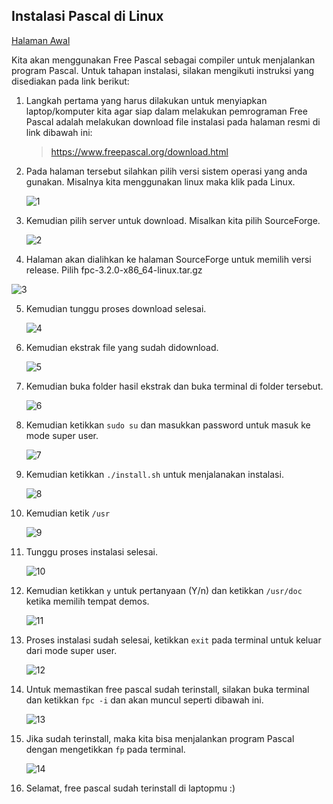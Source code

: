 ## Instalasi Pascal di Linux

[Halaman Awal]

Kita akan menggunakan Free Pascal sebagai compiler untuk menjalankan program Pascal. Untuk tahapan instalasi, silakan mengikuti instruksi yang disediakan pada link berikut:

1. Langkah pertama yang harus dilakukan untuk menyiapkan laptop/komputer kita agar siap dalam melakukan pemrograman Free Pascal adalah melakukan download file instalasi pada halaman resmi di link dibawah ini:

   > https://www.freepascal.org/download.html

2. Pada halaman tersebut silahkan pilih versi sistem operasi yang anda gunakan. Misalnya kita menggunakan linux maka klik pada Linux.

   <img src="img/1.png" alt="1">

3. Kemudian pilih server untuk download. Misalkan kita pilih SourceForge.

   <img src="img/2.png" alt="2">

4. Halaman akan dialihkan ke halaman SourceForge untuk memilih versi release. Pilih fpc-3.2.0-x86_64-linux.tar.gz

  <img src="img/3.png" alt="3">

5. Kemudian tunggu proses download selesai.

   <img src="img/4.png" alt="4">
6. Kemudian ekstrak file yang sudah didownload.

   <img src="img/5.png" alt="5">

7. Kemudian buka folder hasil ekstrak dan buka terminal di folder tersebut.

    <img src="img/6.png" alt="6">
9. Kemudian ketikkan `sudo su` dan masukkan password untuk masuk ke mode super user.

    <img src="img/7.png" alt="7">
11. Kemudian ketikkan `./install.sh` untuk menjalanakan instalasi.

    <img src="img/8.png" alt="8">
12. Kemudian ketik `/usr` 

    <img src="img/9.png" alt="9">
13. Tunggu proses instalasi selesai.

    <img src="img/10.png" alt="10">
14. Kemudian ketikkan `y` untuk pertanyaan (Y/n) dan ketikkan `/usr/doc` ketika memilih tempat demos.

    <img src="img/11.png" alt="11">
15. Proses instalasi sudah selesai, ketikkan `exit` pada terminal untuk keluar dari mode super user.

    <img src="img/12.png" alt="12">
16. Untuk memastikan free pascal sudah terinstall, silakan buka terminal dan ketikkan `fpc -i` dan akan muncul seperti dibawah ini.

    <img src="img/13.png" alt="13">
17. Jika sudah terinstall, maka kita bisa menjalankan program Pascal dengan mengetikkan `fp` pada terminal.

    <img src="img/14.png" alt="14">

18. Selamat, free pascal sudah terinstall di laptopmu :)

<!-- Internal Link -->

[halaman awal]: ./../README.MD
